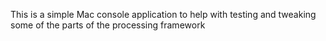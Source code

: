 This is a simple Mac console application to help with testing and tweaking some of the parts of the processing framework